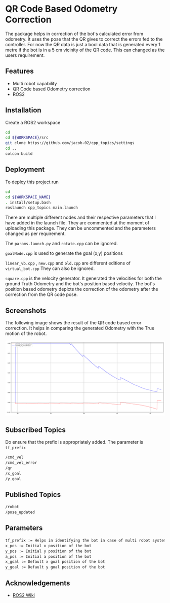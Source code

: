 
# QR Code Based Odometry Correction

The package helps in correction of the bot's calculated error from odometry.
It uses the pose that the QR gives to correct the errors fed to the controller.
For now the QR data is just a bool data that is generated every 1 metre if the
bot is in a 5 cm vicinity of the QR code. This can changed as the users requirement.




## Features

- Multi robot capability
- QR Code based Odometry correction
- ROS2


## Installation

Create a ROS2 workspace 

```bash
cd
cd ${WORKSPACE}/src
git clone https://github.com/jacob-02/cpp_topics/settings
cd ..
colcon build
```

## Deployment

To deploy this project run

```bash
cd 
cd ${WORKSPACE_NAME}
. install/setup.bash
roslaunch cpp_topics main.launch
```
There are multiple different nodes and their respective parameters that I have
added in the launch file. They are commented at the moment of uploading this 
package. They can be uncommented and the parameters changed as per requirement.

The `params.launch.py` and `rotate.cpp` can be ignored.

`goalNode.cpp` is used to generate the goal (x,y) positions

`linear_vb.cpp` , `new.cpp` and `old.cpp` are different editions of `virtual_bot.cpp`
They can also be ignored.

`square.cpp` is the velocity generator. It generated the velocities for both the ground
Truth Odometry and the bot's position based velocity. The bot's position based odometry
depicts the correction of the odometry after the correction from the QR code pose.



## Screenshots

The following image shows the result of the QR code based error correction. It helps in comparing the generated Odometry with the True motion of the robot.

![App Screenshot](https://github.com/jacob-02/cpp_topics/blob/master/output/image_fused.png)

## Subscribed Topics

Do ensure that the prefix is appropriately added. The parameter is `tf_prefix`

```bash
/cmd_vel
/cmd_vel_error
/qr
/x_goal
/y_goal
```

## Published Topics

```bash
/robot
/pose_updated
```

## Parameters


```bash
tf_prefix := Helps in identifying the bot in case of multi robot systems
x_pos := Initial x position of the bot
y_pos := Initial y position of the bot
a_pos := Initial a position of the bot
x_goal := Default x goal position of the bot
y_goal := Default y goal position of the bot
```


## Acknowledgements

 - [ROS2 Wiki](https://docs.ros.org/en/galactic/index.html)

